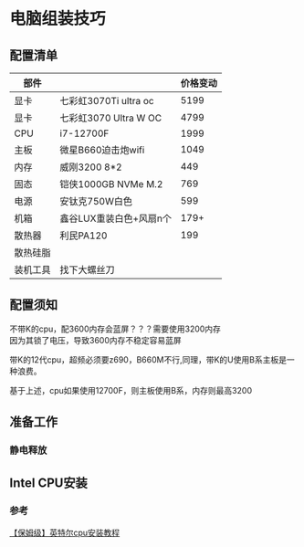 # 电脑组装技巧

## 配置清单

| 部件     |                         | 价格变动 |
| -------- | ----------------------- | -------- |
| 显卡     | 七彩虹3070Ti ultra oc   | 5199     |
| 显卡     | 七彩虹3070 Ultra W OC   | 4799     |
| CPU      | i7-12700F               | 1999     |
| 主板     | 微星B660迫击炮wifi      | 1049     |
| 内存     | 威刚3200 8*2            | 449      |
| 固态     | 铠侠1000GB NVMe M.2     | 769      |
| 电源     | 安钛克750W白色          | 599      |
| 机箱     | 鑫谷LUX重装白色+风扇n个 | 179+     |
| 散热器   | 利民PA120               | 199      |
| 散热硅脂 |                         |          |
| 装机工具 | 找下大螺丝刀            |          |



## 配置须知

不带K的cpu，配3600内存会蓝屏？？？需要使用3200内存  
因为其锁了电压，导致3600内存不稳定容易蓝屏

带K的12代cpu，超频必须要z690，B660M不行,同理，带K的U使用B系主板是一种浪费。  

基于上述，cpu如果使用12700F，则主板使用B系，内存则最高3200

## 准备工作

### 静电释放



## Intel CPU安装

### 参考

[【保姆级】英特尔cpu安装教程](https://www.bilibili.com/video/BV1Xr4y1C76m)